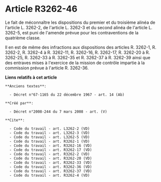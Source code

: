 # Article R3262-46

Le fait de méconnaître les dispositions du premier et du troisième alinéa de l'article L. 3262-2, de l'article L. 3262-3 et
du second alinéa de l'article L. 3262-5, est puni de l'amende prévue pour les contraventions de la quatrième classe. 

Il en est de même des infractions aux dispositions des articles R. 3262-1, R. 3262-2, R. 3262-4 à R. 3262-11, R. 3262-16, R.
3262-17, R. 3262-20 à R. 3262-25, R. 3262-33 à R. 3262-35 et R. 3262-37 à R. 3262-39 ainsi que des entraves mises à
l'exercice de la mission de contrôle impartie à la commission prévue à l'article R. 3262-36.

**Liens relatifs à cet article**

	**Anciens textes**:

	  - Décret n°67-1165 du 22 décembre 1967 - art. 14 (Ab)

	**Créé par**:

	  - Décret n°2008-244 du 7 mars 2008 - art. (V)

	**Cite**:

	  - Code du travail - art. L3262-2 (VD)
	  - Code du travail - art. L3262-3 (VD)
	  - Code du travail - art. L3262-5 (VD)
	  - Code du travail - art. R3262-1 (VD)
	  - Code du travail - art. R3262-16 (VD)
	  - Code du travail - art. R3262-17 (VD)
	  - Code du travail - art. R3262-2 (VD)
	  - Code du travail - art. R3262-20 (VD)
	  - Code du travail - art. R3262-33 (VD)
	  - Code du travail - art. R3262-36 (VD)
	  - Code du travail - art. R3262-37 (VD)
	  - Code du travail - art. R3262-4 (VD)
